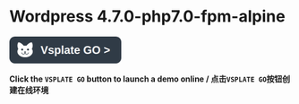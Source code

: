 # Wordpress 4.7.0-php7.0-fpm-alpine

<a href="https://www.vsplate.com/?docker-compose=https://github.com/vsplate/dcenvs/wordpress/4.7.0-php7.0-fpm-alpine"><img alt="VSPLATE GO" src="https://raw.githubusercontent.com/vsplate/images/master/vsgo_btn.png" width="200px"></a>

**Click the `VSPLATE GO` button to launch a demo online / 点击`VSPLATE GO`按钮创建在线环境**
